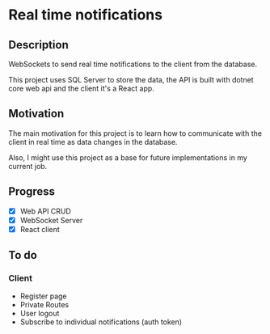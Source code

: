 # Real time notifications

## Description

WebSockets to send real time notifications to the client from the database.

This project uses SQL Server to store the data, the API is built with dotnet core web api and the client it's a React app.

## Motivation

The main motivation for this project is to learn how to communicate with the client in real time as data changes in the database.

Also, I might use this project as a base for future implementations in my current job.

## Progress

- [x] Web API CRUD
- [x] WebSocket Server
- [x] React client

## To do

### Client

- Register page
- Private Routes
- User logout
- Subscribe to individual notifications (auth token)
